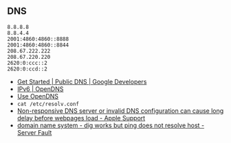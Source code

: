 ## DNS

	8.8.8.8
	8.8.4.4
	2001:4860:4860::8888
	2001:4860:4860::8844
	208.67.222.222
	208.67.220.220
	2620:0:ccc::2
	2620:0:ccd::2

- [Get Started  |  Public DNS  |  Google Developers](https://developers.google.com/speed/public-dns/docs/using#google_public_dns_ip_addresses)
- [IPv6 | OpenDNS](https://www.opendns.com/about/innovations/ipv6/)
- [Use OpenDNS](https://use.opendns.com/)
- `cat /etc/resolv.conf`
- [Non-responsive DNS server or invalid DNS configuration can cause long delay before webpages load - Apple Support](https://support.apple.com/en-au/HT203244)
- [domain name system - dig works but ping does not resolve host - Server Fault](https://serverfault.com/questions/813158/dig-works-but-ping-does-not-resolve-host)